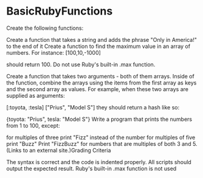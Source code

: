 # BasicRubyFunctions

Create the following functions:

Create a function that takes a string and adds the phrase "Only in America!" to the end of it
Create a function to find the maximum value in an array of numbers. For instance: [100,10,-1000]

should return 100. Do not use Ruby's built-in .max function.

Create a function that takes two arguments - both of them arrays. Inside of the function, combine the arrays using the items from the first array as keys and the second array as values. For example, when these two arrays are supplied as arguments:

  [:toyota, :tesla]
  ["Prius", "Model S"]
they should return a hash like so:

  {toyota: "Prius", tesla: "Model S"}
Write a program that prints the numbers from 1 to 100, except:

for multiples of three print "Fizz" instead of the number
for multiples of five print "Buzz"
Print "FizzBuzz" for numbers that are multiples of both 3 and 5.
 (Links to an external site.)Grading Criteria

The syntax is correct and the code is indented properly.
All scripts should output the expected result.
Ruby's built-in .max function is not used
